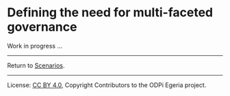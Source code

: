 <!-- SPDX-License-Identifier: CC-BY-4.0 -->
<!-- Copyright Contributors to the ODPi Egeria project. -->

# Defining the need for multi-faceted governance

Work in progress ...

----
Return to [Scenarios](..).


----
License: [CC BY 4.0](https://creativecommons.org/licenses/by/4.0/),
Copyright Contributors to the ODPi Egeria project.